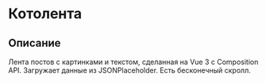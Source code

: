 # Котолента

## Описание
Лента постов с картинками и текстом, сделанная на Vue 3 с Composition API. Загружает данные из JSONPlaceholder. Есть бесконечный скролл.


